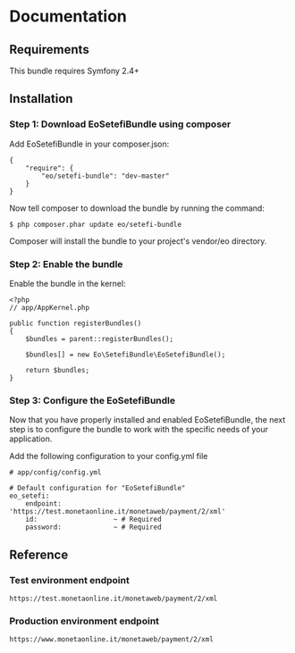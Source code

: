 # Documentation

## Requirements

This bundle requires Symfony 2.4+

## Installation

### Step 1: Download EoSetefiBundle using composer

Add EoSetefiBundle in your composer.json:

```
{
    "require": {
        "eo/setefi-bundle": "dev-master"
    }
}
```

Now tell composer to download the bundle by running the command:
```
$ php composer.phar update eo/setefi-bundle
```
Composer will install the bundle to your project's vendor/eo directory.

### Step 2: Enable the bundle

Enable the bundle in the kernel:

```
<?php
// app/AppKernel.php

public function registerBundles()
{
    $bundles = parent::registerBundles();

    $bundles[] = new Eo\SetefiBundle\EoSetefiBundle();

    return $bundles;
}
```

### Step 3: Configure the EoSetefiBundle

Now that you have properly installed and enabled EoSetefiBundle, the next step is to configure the bundle to work with the specific needs of your application.

Add the following configuration to your config.yml file
```
# app/config/config.yml

# Default configuration for "EoSetefiBundle"
eo_setefi:
    endpoint:             'https://test.monetaonline.it/monetaweb/payment/2/xml'
    id:                   ~ # Required
    password:             ~ # Required

```

## Reference

### Test environment endpoint

```
https://test.monetaonline.it/monetaweb/payment/2/xml
```

### Production environment endpoint

```
https://www.monetaonline.it/monetaweb/payment/2/xml
```